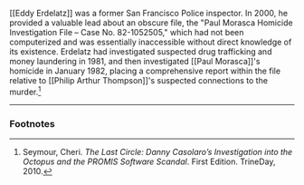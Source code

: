 [[Eddy Erdelatz]] was a former San Francisco Police inspector. In 2000, he provided a valuable lead about an obscure file, the "Paul Morasca Homicide Investigation File – Case No. 82-1052505," which had not been computerized and was essentially inaccessible without direct knowledge of its existence. Erdelatz had investigated suspected drug trafficking and money laundering in 1981, and then investigated [[Paul Morasca]]'s homicide in January 1982, placing a comprehensive report within the file relative to [[Philip Arthur Thompson]]'s suspected connections to the murder.[^1]

---
### Footnotes

[^1]: Seymour, Cheri. *The Last Circle: Danny Casolaro’s Investigation into the Octopus and the PROMIS Software Scandal*. First Edition. TrineDay, 2010.